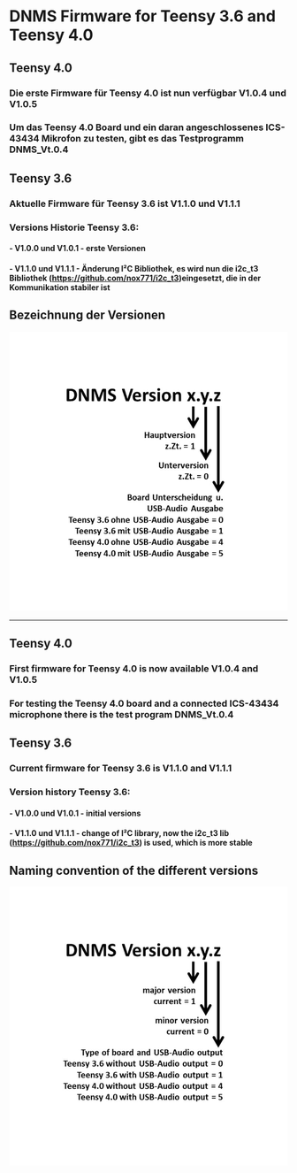 # DNMS Firmware for Teensy 3.6 and Teensy 4.0


## Teensy 4.0
### Die erste Firmware für Teensy 4.0 ist nun verfügbar V1.0.4 und V1.0.5

### Um das Teensy 4.0 Board und ein daran angeschlossenes ICS-43434 Mikrofon zu testen, gibt es das Testprogramm DNMS_Vt.0.4


## Teensy 3.6

### Aktuelle Firmware für Teensy 3.6 ist V1.1.0 und V1.1.1

### Versions Historie Teensy 3.6:

####  - V1.0.0 und V1.0.1 - erste Versionen

####  - V1.1.0 und V1.1.1 - Änderung I²C Bibliothek, es wird nun die i2c_t3 Bibliothek (https://github.com/nox771/i2c_t3)eingesetzt, die in der Kommunikation stabiler ist 


## Bezeichnung der Versionen

<img src="images/Versionsbezeichnung.jpg"><br>


------------------------------------------------------------------------

## Teensy 4.0 
### First firmware for Teensy 4.0 is now available V1.0.4 and V1.0.5

### For testing the Teensy 4.0 board and a connected ICS-43434 microphone there is the test program DNMS_Vt.0.4


## Teensy 3.6

### Current firmware for Teensy 3.6 is V1.1.0 and V1.1.1 


### Version history Teensy 3.6:

####  - V1.0.0 und V1.0.1 - initial versions

####  - V1.1.0 und V1.1.1 - change of I²C library, now the i2c_t3 lib (https://github.com/nox771/i2c_t3) is used,  which is more stable 


## Naming convention of the different versions

<img src="images/Versionsbezeichnung english.jpg"><br>

